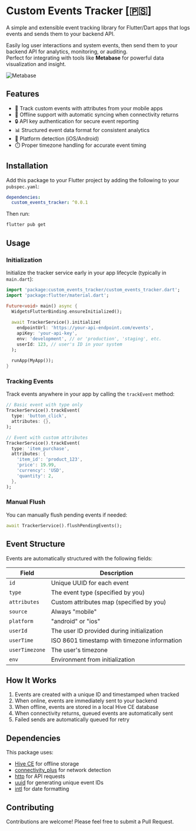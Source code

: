 # Custom Events Tracker [🇵🇸]

A simple and extensible event tracking library for Flutter/Dart apps that logs events and sends them to your backend API.

Easily log user interactions and system events, then send them to your backend API for analytics, monitoring, or auditing.  
Perfect for integrating with tools like **Metabase** for powerful data visualization and insight.

![Metabase](https://www.metabase.com/docs/latest/images/metabase-product-screenshot.png)

## Features

- 📱 Track custom events with attributes from your mobile apps
- 🔄 Offline support with automatic syncing when connectivity returns
- 🔒 API key authentication for secure event reporting
- 📊 Structured event data format for consistent analytics
- 📱 Platform detection (iOS/Android)
- ⏱️ Proper timezone handling for accurate event timing

## Installation

Add this package to your Flutter project by adding the following to your `pubspec.yaml`:

```yaml
dependencies:
  custom_events_tracker: ^0.0.1
```

Then run:

```bash
flutter pub get
```

## Usage

### Initialization

Initialize the tracker service early in your app lifecycle (typically in `main.dart`):

```dart
import 'package:custom_events_tracker/custom_events_tracker.dart';
import 'package:flutter/material.dart';

Future<void> main() async {
  WidgetsFlutterBinding.ensureInitialized();
  
  await TrackerService().initialize(
    endpointUrl: 'https://your-api-endpoint.com/events',
    apiKey: 'your-api-key',
    env: 'development', // or 'production', 'staging', etc.
    userId: 123, // user's ID in your system
  );
  
  runApp(MyApp());
}
```

### Tracking Events

Track events anywhere in your app by calling the `trackEvent` method:

```dart
// Basic event with type only
TrackerService().trackEvent(
  type: 'button_click',
  attributes: {},
);

// Event with custom attributes
TrackerService().trackEvent(
  type: 'item_purchase',
  attributes: {
    'item_id': 'product_123',
    'price': 19.99,
    'currency': 'USD',
    'quantity': 2,
  },
);
```

### Manual Flush

You can manually flush pending events if needed:

```dart
await TrackerService().flushPendingEvents();
```

## Event Structure

Events are automatically structured with the following fields:

| Field | Description |
|-------|-------------|
| `id` | Unique UUID for each event |
| `type` | The event type (specified by you) |
| `attributes` | Custom attributes map (specified by you) |
| `source` | Always "mobile" |
| `platform` | "android" or "ios" |
| `userId` | The user ID provided during initialization |
| `userTime` | ISO 8601 timestamp with timezone information |
| `userTimezone` | The user's timezone |
| `env` | Environment from initialization |

## How It Works

1. Events are created with a unique ID and timestamped when tracked
2. When online, events are immediately sent to your backend
3. When offline, events are stored in a local Hive CE database
4. When connectivity returns, queued events are automatically sent
5. Failed sends are automatically queued for retry

## Dependencies

This package uses:
- [Hive CE](https://pub.dev/packages/hive_ce) for offline storage
- [connectivity_plus](https://pub.dev/packages/connectivity_plus) for network detection
- [http](https://pub.dev/packages/http) for API requests
- [uuid](https://pub.dev/packages/uuid) for generating unique event IDs
- [intl](https://pub.dev/packages/intl) for date formatting

## Contributing

Contributions are welcome! Please feel free to submit a Pull Request.
